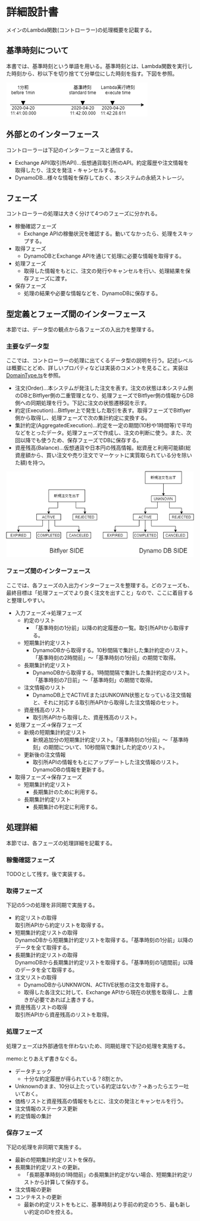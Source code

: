 # 詳細設計書

メインのLambda関数(コントローラー)の処理概要を記載する。

## 基準時刻について

本書では、基準時刻という単語を用いる。基準時刻とは、Lambda関数を実行した時刻から、秒以下を切り捨てて分単位にした時刻を指す。下図を参照。

![基準時刻](../img/TimeNaming.png)

## 外部とのインターフェース

コントローラーは下記のインターフェースと通信する。

- Exchange API(取引所API)…仮想通貨取引所のAPI。約定履歴や注文情報を取得したり、注文を発注・キャンセルする。
- DynamoDB…様々な情報を保存しておく、本システムの永続ストレージ。

## フェーズ

コントローラーの処理は大きく分けて4つのフェーズに分かれる。

- 稼働確認フェーズ
  - Exchange APIの稼働状況を確認する。動いてなかったら、処理をスキップする。
- 取得フェーズ
  - DynamoDBとExchange APIを通じて処理に必要な情報を取得する。
- 処理フェーズ
  - 取得した情報をもとに、注文の発行やキャンセルを行い、処理結果を保存フェーズに渡す。
- 保存フェーズ
  - 処理の結果や必要な情報などを、DynamoDBに保存する。

## 型定義とフェーズ間のインターフェース

本節では、データ型の観点から各フェーズの入出力を整理する。

### 主要なデータ型

ここでは、コントローラーの処理に出てくるデータ型の説明を行う。記述レベルは概要にとどめ、詳しいプロパティなどは実装のコメントを見ること。実装は[DomainType.ts](../../lib/lambda/Interfaces/DomainType.ts)を参照。

- 注文(Order)…本システムが発注した注文を表す。注文の状態は本システム側のDBとBitflyer側の二重管理となり、処理フェーズでBitflyer側の情報からDB側への同期処理を行う。下記に注文の状態遷移図を示す。
- 約定(Execution)…Bitflyer上で発生した取引を表す。取得フェーズでBitflyer側から取得し、処理フェーズで次の集計約定に変換する。
- 集計約定(AggregatedExecution)…約定を一定の期間(10秒や1時間等)で平均などをとったデータ。処理フェーズで作成し、注文の判断に使う。また、次回以降でも使うため、保存フェーズでDBに保存する。
- 資産残高(Balance)…仮想通貨や日本円の残高情報。総資産と利用可能額(総資産額から、買い注文や売り注文でマーケットに実質取られている分を除いた額)を持つ。

![注文状態の状態遷移図](../img/OrderStateTransition.png)

### フェーズ間のインターフェース

ここでは、各フェーズの入出力インターフェースを整理する。どのフェーズも、最終目標は「処理フェーズでより良く注文を出すこと」なので、ここに着目すると整理しやすい。

- 入力フェーズ→処理フェーズ
  - 約定のリスト
    - 「基準時刻の1分前」以降の約定履歴の一覧。取引所APIから取得する。
  - 短期集計約定リスト
    - DynamoDBから取得する。10秒間隔で集計した集計約定のリスト。「基準時刻の2時間前」～「基準時刻の1分前」の期間で取得。
  - 長期集計約定リスト
    - DynamoDBから取得する。1時間間隔で集計した集計約定のリスト。「基準時刻の7日前」～「基準時刻」の期間で取得。
  - 注文情報のリスト
    - DynamoDB上でACTIVEまたはUNKOWN状態となっている注文情報と、それに対応する取引所APIから取得した注文情報のセット。
  - 資産残高のリスト
    - 取引所APIから取得した、資産残高のリスト。
- 処理フェーズ→保存フェーズ
  - 新規の短期集計約定リスト
    - 新規追加分の短期集計約定リスト。「基準時刻の1分前」～「基準時刻」の期間について、10秒間隔で集計した約定のリスト。
  - 更新後の注文情報
    - 取引所APIの情報をもとにアップデートした注文情報のリスト。DynamoDBの情報を更新する。
- 取得フェーズ→保存フェーズ
  - 短期集計約定リスト
    - 長期集計のために利用する。
  - 長期集計約定リスト
    - 長期集計の判定に利用する。

## 処理詳細

本節では、各フェーズの処理詳細を記載する。

### 稼働確認フェーズ

TODOとして残す。後で実装する。

### 取得フェーズ

下記の5つの処理を非同期で実施する。

- 約定リストの取得  
  取引所APIから約定リストを取得する。
- 短期集計約定リストの取得  
  DynamoDBから短期集計約定リストを取得する。「基準時刻の1分前」以降のデータを全て取得する。
- 長期集計約定リストの取得  
  DynamoDBから長期集計約定リストを取得する。「基準時刻の1週間前」以降のデータを全て取得する。
- 注文リストの取得
  - DynamoDBからUNKNWON、ACTIVE状態の注文を取得する。
  - 取得した各注文に対して、Exchange APIから現在の状態を取得し、上書きが必要であれば上書きする。
- 資産残高リストの取得  
  取引所APIから資産残高のリストを取得。

### 処理フェーズ

処理フェーズは外部通信を伴わないため、同期処理で下記の処理を実施する。

memo:とりあえず書きなぐる。

- データチェック
  - 十分な約定履歴が得られている？8割とか。
- Unknownのまま、10分以上たっている約定はないか？→あったらエラー吐いておく。
- 価格リストと資産残高の情報をもとに、注文の発注とキャンセルを行う。
- 注文情報のステータス更新
- 約定情報の集計

### 保存フェーズ

下記の処理を非同期で実施する。

- 最新の短期集計約定リストを保存。
- 長期集計約定リストの更新。
  - 「長期基準時刻の1時間前」の長期集計約定がない場合、短期集計約定リストから計算して保存する。
- 注文情報の更新
- コンテキストの更新
  - 最新の約定リストをもとに、基準時刻より手前の約定のうち、最も新しい約定のIDを控える。
